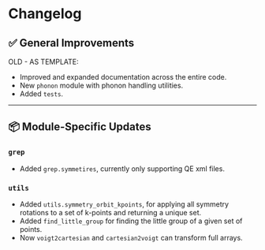 # Changelog

## ✅ General Improvements

OLD - AS TEMPLATE:
- Improved and expanded documentation across the entire code.
- New `phonon` module with phonon handling utilities.
- Added `tests`.

---

## 📦 Module-Specific Updates

### `grep`
- Added `grep.symmetires`, currently only supporting QE xml files.

### `utils`
- Added `utils.symmetry_orbit_kpoints`, for applying all symmetry rotations to a set of k-points and returning a unique set.
- Added `find_little_group` for finding the little group of a given set of points.
- Now `voigt2cartesian` and `cartesian2voigt` can transform full arrays.
